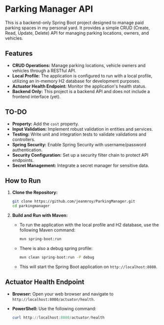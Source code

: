 # Parking Manager API

This is a backend-only Spring Boot project designed to manage paid parking spaces in my personal yard. It provides a simple CRUD (Create, Read, Update, Delete) API for managing parking locations, owners, and vehicles.

## Features

- **CRUD Operations:** Manage parking locations, vehicle owners and vehicles through a RESTful API.
- **Local Profile:** The application is configured to run with a local profile, utilizing an in-memory H2 database for development purposes.
- **Actuator Health Endpoint:** Monitor the application's health status.
- **Backend Only:** This project is a backend API and does not include a frontend interface (yet).

## TO-DO

- **Property:** Add the `cost` property.
- **Input Validation:** Implement robust validation in entities and services.
- **Testing:** Write unit and integration tests to validate validations and controllers.
- **Spring Security:** Enable Spring Security with username/password authentication.
- **Security Configuration:** Set up a security filter chain to protect API endpoints.
- **Secret Management:** Integrate a secret manager for sensitive data.

## How to Run

1.  **Clone the Repository:**

    ```bash
    git clone https://github.com/jeanmroy/ParkingManager.git
    cd parkingmanager
    ```

2.  **Build and Run with Maven:**

    - To run the application with the local profile and H2 database, use the following Maven command:

      ```bash
      mvn spring-boot:run
      ```

    - There is also a debug spring profile:

      ```bash
      mvn clean spring-boot:run -P debug
      ```

    - This will start the Spring Boot application on `http://localhost:8080`.

## Actuator Health Endpoint

- **Browser:** Open your web browser and navigate to `http://localhost:8080/actuator/health`.
- **PowerShell:** Use the following command:

  ```powershell
  curl http://localhost:8080/actuator/health
  ```
